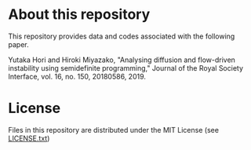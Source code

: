 # About this repository
This repository provides data and codes associated with the following paper. 

Yutaka Hori and Hiroki Miyazako, "Analysing diffusion and flow-driven instability using semidefinite programming," Journal of the Royal Society Interface, vol. 16, no. 150, 20180586, 2019.

# License
Files in this repository are distributed under the MIT License (see [LICENSE.txt](https://github.com/hori-group/SDP_for_flow-driven_stability_analysis/files/10903127/LICENSE.txt))
